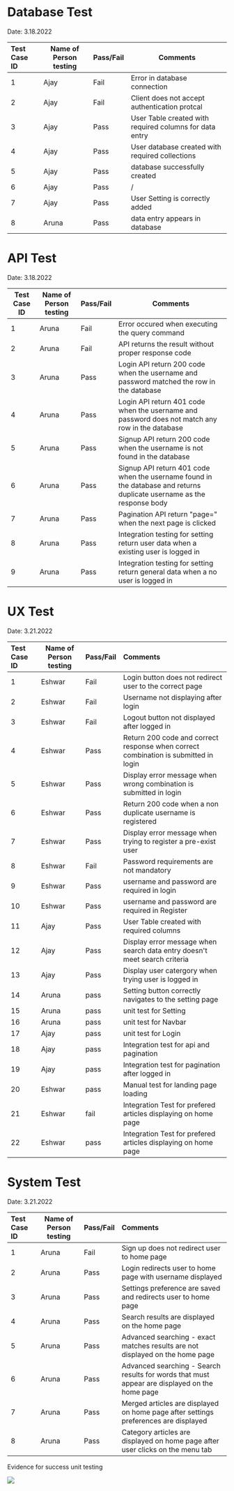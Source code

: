 # Database Test

Date: 3.18.2022


| Test Case ID | Name of Person testing | Pass/Fail | Comments                                                |
| :------------- | ------------------------ | ----------- | --------------------------------------------------------- |
| 1            | Ajay                  | Fail      | Error in database connection                            |
| 2            | Ajay                   | Fail      | Client does not accept authentication protcal           |
| 3            | Ajay                   | Pass      | User Table created with required columns for data entry |
| 4            | Ajay                   | Pass      | User database created with required collections         |
| 5            | Ajay                   | Pass      | database successfully created                           |
| 6            | Ajay                   | Pass      | /                                                       |
| 7            | Ajay                   | Pass      | User Setting is correctly added                         |
| 8            | Aruna                   | Pass      | data entry appears in database                          |

# API Test

Date: 3.18.2022


| Test Case ID | Name of Person testing | Pass/Fail | Comments                                                                                                               |
| -------------- | ------------------------ | ----------- | ------------------------------------------------------------------------------------------------------------------------ |
| 1            | Aruna               | Fail      | Error occured when executing the query command                                                                         |
| 2            | Aruna               | Fail      | API returns the result without proper response code                                                                    |
| 3            | Aruna               | Pass      | Login API return 200 code when the username and password matched the row in the database                               |
| 4            | Aruna               | Pass      | Login API return 401 code when the username and password does not match any row in the database                        |
| 5            | Aruna               | Pass      | Signup API return 200 code when the username is not found in the database                                              |
| 6            | Aruna               | Pass      | Signup API return 401 code when the username found in the database and returns duplicate username as the response body |
| 7            | Aruna               | Pass      | Pagination API return "page=" when the next page is clicked                                                            |
| 8            | Aruna               | Pass      | Integration testing for setting return user data when a existing user is logged in                                     |
| 9            | Aruna               | Pass      | Integration testing for setting return general data when a no user is logged in                                        |

# UX Test

Date: 3.21.2022


| Test Case ID | Name of Person testing | Pass/Fail | Comments                                                                            |
| :------------- | ------------------------ | ----------- | :------------------------------------------------------------------------------------ |
| 1            | Eshwar                   | Fail      | Login button does not redirect user to the correct page                             |
| 2            | Eshwar                   | Fail      | Username not displaying after login                                                 |
| 3            | Eshwar                   | Fail      | Logout button not displayed after logged in                                         |
| 4            | Eshwar                  | Pass      | Return 200 code and correct response when correct combination is submitted in login |
| 5            | Eshwar                   | Pass      | Display error message when wrong combination is submitted in login                  |
| 6            | Eshwar                   | Pass      | Return 200 code when a non duplicate username is registered                         |
| 7            | Eshwar                   | Pass      | Display error message when trying to register a pre-exist user                      |
| 8            | Eshwar                   | Fail      | Password requirements are not mandatory                                             |
| 9            | Eshwar                   | Pass      | username and password are required in login                                         |
| 10           | Eshwar                   | Pass      | username and password are required in Register                                      |
| 11           | Ajay                   | Pass      | User Table created with required columns                                            |
| 12           | Ajay                   | Pass      | Display error message when search data entry doesn't meet search criteria           |
| 13           | Ajay                   | Pass      | Display user catergory when trying user is logged in                                |
| 14           | Aruna                   | pass      | Setting button correctly navigates to the setting page                              |
| 15           | Aruna               | pass      | unit test for Setting                                                               |
| 16           | Aruna               | pass      | unit test for Navbar                                                                |
| 17           | Ajay                   | pass      | unit test for Login                                                                 |
| 18           | Ajay                   | pass      | Integration test for api and pagination                                             |
| 19           | Ajay                   | pass      | Integration test for pagination after logged in                                     |
| 20           | Eshwar                   | pass      | Manual test for landing page loading                                                |
| 21           | Eshwar                   | fail      | Integration Test for prefered articles displaying on home page                      |
| 22           | Eshwar                   | pass      | Integration Test for prefered articles displaying on home page                      |


# System Test

Date: 3.21.2022


| Test Case ID | Name of Person testing | Pass/Fail | Comments                                                                            |
| :------------- | ------------------------ | ----------- | :------------------------------------------------------------------------------------ |
| 1            | Aruna                   | Fail      | Sign up does not redirect user to home page                             |
| 2            | Aruna                   | Pass      | Login redirects user to home page with username displayed                                                 |
| 3            | Aruna                   | Pass      | Settings preference are saved and redirects user to home page                                         |
| 4            | Aruna                   | Pass      | Search results are displayed on the home page 
| 5            | Aruna                   | Pass      | Advanced searching - exact matches results are not displayed on the home page 
| 6            | Aruna                   | Pass      | Advanced searching - Search results for words that must appear are displayed on the home page 
| 7            | Aruna                   | Pass      | Merged articles are displayed on home page after settings preferences are displayed
| 8            | Aruna                   | Pass      | Category articles are displayed on home page after user clicks on the menu tab


Evidence for success unit testing

![](assets/20220322_165942_image.png)
